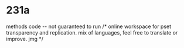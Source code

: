 # 231a
methods code -- not guaranteed to run
/* online workspace for pset transparency and replication. mix of languages, feel free to translate or improve. jmg */
